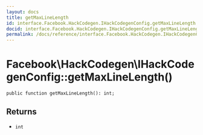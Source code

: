 ```yaml
---
layout: docs
title: getMaxLineLength
id: interface.Facebook.HackCodegen.IHackCodegenConfig.getMaxLineLength
docid: interface.Facebook.HackCodegen.IHackCodegenConfig.getMaxLineLength
permalink: /docs/reference/interface.Facebook.HackCodegen.IHackCodegenConfig.getMaxLineLength/
---
```

# Facebook\\HackCodegen\\IHackCodegenConfig::getMaxLineLength()




``` Hack
public function getMaxLineLength(): int;
```




## Returns




+ ` int `